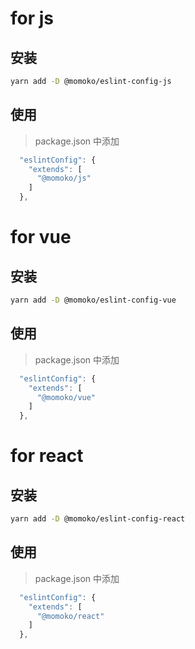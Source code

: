 # for js

## 安装

```bash
yarn add -D @momoko/eslint-config-js
```

## 使用

> package.json 中添加

```js
  "eslintConfig": {
    "extends": [
      "@momoko/js"
    ]
  },
```

# for vue

## 安装

```bash
yarn add -D @momoko/eslint-config-vue
```

## 使用

> package.json 中添加

```js
  "eslintConfig": {
    "extends": [
      "@momoko/vue"
    ]
  },
```

# for react

## 安装

```bash
yarn add -D @momoko/eslint-config-react
```

## 使用

> package.json 中添加

```js
  "eslintConfig": {
    "extends": [
      "@momoko/react"
    ]
  },
```
